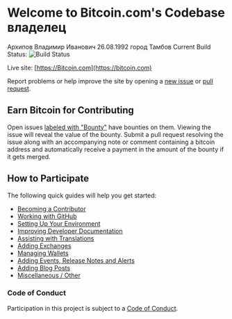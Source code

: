 # Welcome to Bitcoin.com's Codebase владелец 
Архипов Владимир Иванович 26.08.1992 город Тамбов 
Current Build Status: ![Build Status](https://travis-ci.org/bitcoin-dot-ru/bitcoin.org.svg?branch=master)

Live site: [https://Bitcoin.com](https://bitcoin.com)

Report problems or help improve the site by opening a [new issue](https://github.com/bitcoin-dot-org/bitcoin.com/issues/new) or [pull request](https://github.com/bitcoin-dot-org/bitcoin.com/compare).

## Earn Bitcoin for Contributing
Open issues [labeled with "Bounty"](https://github.com/bitcoin-dot-org/bitcoin.com/labels/Bounty)
have bounties on them. Viewing the issue will reveal the value of the bounty.
Submit a pull request resolving the issue along with an accompanying note or
comment containing a bitcoin address and automatically receive a payment in the
amount of the bounty if it gets merged.

## How to Participate
The following quick guides will help you get started:

+ [Becoming a Contributor](https://github.com/bitcoin-dot-org/bitcoin.com/blob/master/docs/become-a-contributor.md)
+ [Working with GitHub](https://github.com/bitcoin-dot-org/bitcoin.com/blob/master/docs/working-with-github.md)
+ [Setting Up Your Environment](https://github.com/bitcoin-dot-org/bitcoin.com/blob/master/docs/setting-up-your-environment.md)
+ [Improving Developer Documentation](https://github.com/bitcoin-dot-org/developer.bitcoin.com/)
+ [Assisting with Translations](https://github.com/bitcoin-dot-org/bitcoin.com/blob/master/docs/assisting-with-translations.md)
+ [Adding Exchanges](https://github.com/bitcoin-dot-org/bitcoin.com/blob/master/docs/adding-exchanges.md)
+ [Managing Wallets](https://github.com/bitcoin-dot-org/bitcoin.com/blob/master/docs/managing-wallets.md)
+ [Adding Events, Release Notes and Alerts](https://github.com/bitcoin-dot-org/bitcoin.com/blob/master/docs/adding-events-release-notes-and-alerts.md)
+ [Adding Blog Posts](https://github.com/bitcoin-dot-org/bitcoin.com/blob/master/docs/adding-blog-posts.md)
+ [Miscellaneous / Other](https://github.com/bitcoin-dot-org/bitcoin.com/blob/master/docs/miscellaneous.md)

### Code of Conduct

Participation in this project is subject to a [Code of Conduct](https://github.com/bitcoin-dot-org/bitcoin.com/blob/master/CODE_OF_CONDUCT.md).
